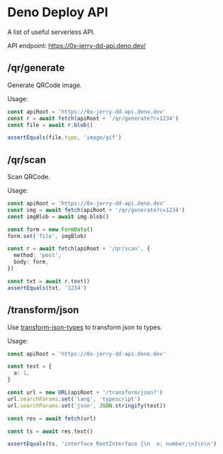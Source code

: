 # Deno Deploy API

A list of useful serverless API.

API endpoint: https://0x-jerry-dd-api.deno.dev/

## /qr/generate

Generate QRCode image.

Usage:

```ts
const apiRoot = 'https://0x-jerry-dd-api.deno.dev'
const r = await fetch(apiRoot + '/qr/generate?c=1234')
const file = await r.blob()

assertEquals(file.type, 'image/gif')
```

## /qr/scan

Scan QRCode.

Usage:

```ts
const apiRoot = 'https://0x-jerry-dd-api.deno.dev'
const img = await fetch(apiRoot + '/qr/generate?c=1234')
const imgBlob = await img.blob()

const form = new FormData()
form.set('file', imgBlob)

const r = await fetch(apiRoot + '/qr/scan', {
  method: 'post',
  body: form,
})

const txt = await r.text()
assertEquals(txt, '1234')
```

## /transform/json

Use [transform-json-types](https://github.com/transform-it/transform-json-types) to transform json to types.

Usage:

```ts
const apiRoot = 'https://0x-jerry-dd-api.deno.dev'

const test = {
  a: 1,
}

const url = new URL(apiRoot + '/transform/json?')
url.searchParams.set('lang', 'typescript')
url.searchParams.set('json', JSON.stringify(test))

const res = await fetch(url)

const ts = await res.text()

assertEquals(ts, 'interface RootInterface {\n  a: number;\n}\n\n')
```
